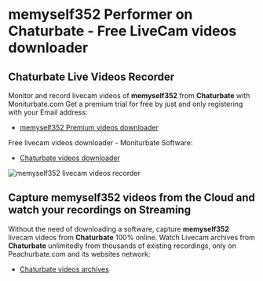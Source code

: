# memyself352 Performer on Chaturbate - Free LiveCam videos downloader

## Chaturbate Live Videos Recorder

Monitor and record livecam videos of **memyself352** from **Chaturbate** with Moniturbate.com
Get a premium trial for free by just and only registering with your Email address:
* [memyself352 Premium videos downloader](https://moniturbate.com/request-demo-licence-key.html)

Free livecam videos downloader - Moniturbate Software:
* [Chaturbate videos downloader](https://moniturbate.com/moniturbate-download-software.html)

![memyself352 livecam videos recorder](https://peachurnet.com/templates/moniturbate-software.png)


## Capture memyself352 videos from the Cloud and watch your recordings on Streaming

Without the need of downloading a software, capture **memyself352** livecam videos from **Chaturbate** 100% online.
Watch Livecam archives from **Chaturbate** unlimitedly from thousands of existing recordings, only on Peachurbate.com and its websites network:
* [Chaturbate videos archives](https://peachurnet.com/)